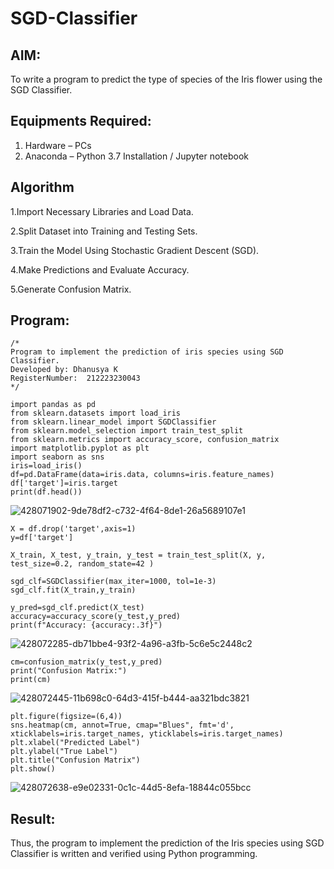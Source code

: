 # SGD-Classifier
## AIM:
To write a program to predict the type of species of the Iris flower using the SGD Classifier.

## Equipments Required:
1. Hardware – PCs
2. Anaconda – Python 3.7 Installation / Jupyter notebook

## Algorithm
1.Import Necessary Libraries and Load Data.

2.Split Dataset into Training and Testing Sets.

3.Train the Model Using Stochastic Gradient Descent (SGD).

4.Make Predictions and Evaluate Accuracy.

5.Generate Confusion Matrix.

## Program:
```
/*
Program to implement the prediction of iris species using SGD Classifier.
Developed by: Dhanusya K
RegisterNumber:  212223230043
*/
```
~~~
import pandas as pd 
from sklearn.datasets import load_iris 
from sklearn.linear_model import SGDClassifier
from sklearn.model_selection import train_test_split 
from sklearn.metrics import accuracy_score, confusion_matrix 
import matplotlib.pyplot as plt 
import seaborn as sns 
iris=load_iris() 
df=pd.DataFrame(data=iris.data, columns=iris.feature_names) 
df['target']=iris.target 
print(df.head())
~~~
![428071902-9de78df2-c732-4f64-8de1-26a5689107e1](https://github.com/user-attachments/assets/c8abee43-9360-4147-9065-6c618011a393)
~~~
X = df.drop('target',axis=1) 
y=df['target']

X_train, X_test, y_train, y_test = train_test_split(X, y, test_size=0.2, random_state=42 )

sgd_clf=SGDClassifier(max_iter=1000, tol=1e-3)
sgd_clf.fit(X_train,y_train)

y_pred=sgd_clf.predict(X_test)
accuracy=accuracy_score(y_test,y_pred)
print(f"Accuracy: {accuracy:.3f}")
~~~
![428072285-db71bbe4-93f2-4a96-a3fb-5c6e5c2448c2](https://github.com/user-attachments/assets/e47fccb5-9406-4048-8943-a3c583a0c91c)
~~~
cm=confusion_matrix(y_test,y_pred) 
print("Confusion Matrix:") 
print(cm)
~~~
![428072445-11b698c0-64d3-415f-b444-aa321bdc3821](https://github.com/user-attachments/assets/9260079c-af95-4cc2-aea0-6c4628f517f7)
~~~
plt.figure(figsize=(6,4))
sns.heatmap(cm, annot=True, cmap="Blues", fmt='d', xticklabels=iris.target_names, yticklabels=iris.target_names)
plt.xlabel("Predicted Label")
plt.ylabel("True Label")
plt.title("Confusion Matrix")
plt.show()
~~~
![428072638-e9e02331-0c1c-44d5-8efa-18844c055bcc](https://github.com/user-attachments/assets/cd160cc5-9bd4-4b13-b738-bc22fafefb31)



## Result:
Thus, the program to implement the prediction of the Iris species using SGD Classifier is written and verified using Python programming.
